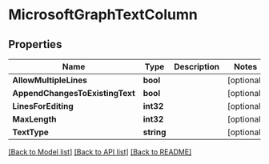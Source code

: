 # MicrosoftGraphTextColumn

## Properties

Name | Type | Description | Notes
------------ | ------------- | ------------- | -------------
**AllowMultipleLines** | **bool** |  | [optional] 
**AppendChangesToExistingText** | **bool** |  | [optional] 
**LinesForEditing** | **int32** |  | [optional] 
**MaxLength** | **int32** |  | [optional] 
**TextType** | **string** |  | [optional] 

[[Back to Model list]](../README.md#documentation-for-models) [[Back to API list]](../README.md#documentation-for-api-endpoints) [[Back to README]](../README.md)


